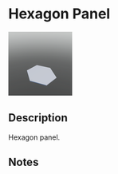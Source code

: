 # Hexagon Panel

![Hexagon Panel](../Cropped_Blocks/Building_Blocks/Hexagon_Panel.png)

## Description
<!-- Write a description for this block -->
Hexagon panel.
## Notes
<!-- Any extra notes -->
